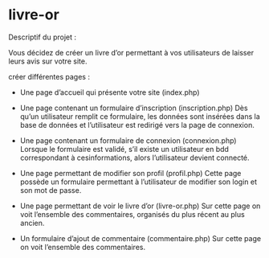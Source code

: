 # livre-or

Descriptif du projet :

Vous décidez de créer un livre d’or permettant à vos utilisateurs de laisser
leurs avis sur votre site.

créer différentes pages :

- Une page d’accueil qui présente votre site (index.php)


- Une page contenant un formulaire d’inscription (inscription.php)
  Dès qu’un utilisateur remplit ce formulaire, les données sont insérées dans la
  base de données et l’utilisateur est redirigé vers la page de connexion.


- Une page contenant un formulaire de connexion (connexion.php)
  Lorsque le formulaire est validé, s’il existe un utilisateur en bdd correspondant à 
  cesinformations, alors l’utilisateur devient connecté.

- Une page permettant de modifier son profil (profil.php)
  Cette page possède un formulaire permettant à l’utilisateur de modifier son
  login et son mot de passe.

- Une page permettant de voir le livre d’or (livre-or.php)
  Sur cette page on voit l’ensemble des commentaires, organisés du plus
  récent au plus ancien.


- Un formulaire d’ajout de commentaire (commentaire.php) 
  Sur cette page on voit l’ensemble des commentaires.

